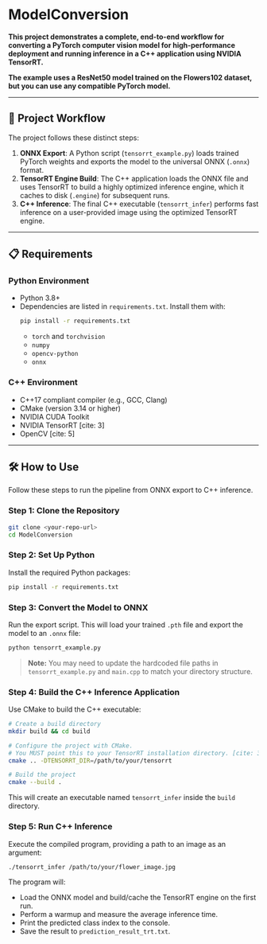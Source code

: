 # ModelConversion

**This project demonstrates a complete, end-to-end workflow for converting a PyTorch computer vision model for high-performance deployment and running inference in a C++ application using NVIDIA TensorRT.**

**The example uses a ResNet50 model trained on the Flowers102 dataset, but you can use any compatible PyTorch model.**

---

## 🚀 Project Workflow

The project follows these distinct steps:

1. **ONNX Export**: A Python script (`tensorrt_example.py`) loads trained PyTorch weights and exports the model to the universal ONNX (`.onnx`) format.
2. **TensorRT Engine Build**: The C++ application loads the ONNX file and uses TensorRT to build a highly optimized inference engine, which it caches to disk (`.engine`) for subsequent runs.
3. **C++ Inference**: The final C++ executable (`tensorrt_infer`) performs fast inference on a user-provided image using the optimized TensorRT engine.

---

## 📋 Requirements

### Python Environment

- Python 3.8+
- Dependencies are listed in `requirements.txt`. Install them with:
    ```bash
    pip install -r requirements.txt
    ```
    - `torch` and `torchvision`
    - `numpy`
    - `opencv-python`
    - `onnx`

### C++ Environment

- C++17 compliant compiler (e.g., GCC, Clang)
- CMake (version 3.14 or higher)
- NVIDIA CUDA Toolkit
- NVIDIA TensorRT [cite: 3]
- OpenCV [cite: 5]

---

## 🛠️ How to Use

Follow these steps to run the pipeline from ONNX export to C++ inference.

### Step 1: Clone the Repository

```bash
git clone <your-repo-url>
cd ModelConversion
```

### Step 2: Set Up Python

Install the required Python packages:

```bash
pip install -r requirements.txt
```

### Step 3: Convert the Model to ONNX

Run the export script. This will load your trained `.pth` file and export the model to an `.onnx` file:

```bash
python tensorrt_example.py
```

> **Note:** You may need to update the hardcoded file paths in `tensorrt_example.py` and `main.cpp` to match your directory structure.

### Step 4: Build the C++ Inference Application

Use CMake to build the C++ executable:

```bash
# Create a build directory
mkdir build && cd build

# Configure the project with CMake.
# You MUST point this to your TensorRT installation directory. [cite: 3]
cmake .. -DTENSORRT_DIR=/path/to/your/tensorrt

# Build the project
cmake --build .
```

This will create an executable named `tensorrt_infer` inside the `build` directory.

### Step 5: Run C++ Inference

Execute the compiled program, providing a path to an image as an argument:

```bash
./tensorrt_infer /path/to/your/flower_image.jpg
```

The program will:

- Load the ONNX model and build/cache the TensorRT engine on the first run.
- Perform a warmup and measure the average inference time.
- Print the predicted class index to the console.
- Save the result to `prediction_result_trt.txt`.
